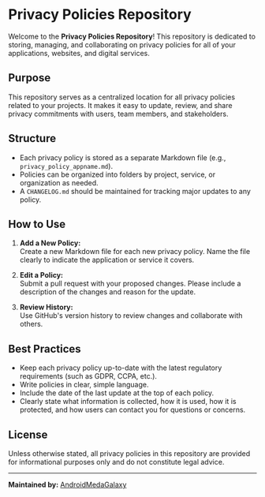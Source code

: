 # Privacy Policies Repository

Welcome to the **Privacy Policies Repository**! This repository is dedicated to storing, managing, and collaborating on privacy policies for all of your applications, websites, and digital services.

## Purpose

This repository serves as a centralized location for all privacy policies related to your projects. It makes it easy to update, review, and share privacy commitments with users, team members, and stakeholders.

## Structure

- Each privacy policy is stored as a separate Markdown file (e.g., `privacy_policy_appname.md`).
- Policies can be organized into folders by project, service, or organization as needed.
- A `CHANGELOG.md` should be maintained for tracking major updates to any policy.

## How to Use

1. **Add a New Policy:**  
   Create a new Markdown file for each new privacy policy. Name the file clearly to indicate the application or service it covers.

2. **Edit a Policy:**  
   Submit a pull request with your proposed changes. Please include a description of the changes and reason for the update.

3. **Review History:**  
   Use GitHub's version history to review changes and collaborate with others.

## Best Practices

- Keep each privacy policy up-to-date with the latest regulatory requirements (such as GDPR, CCPA, etc.).
- Write policies in clear, simple language.
- Include the date of the last update at the top of each policy.
- Clearly state what information is collected, how it is used, how it is protected, and how users can contact you for questions or concerns.

## License

Unless otherwise stated, all privacy policies in this repository are provided for informational purposes only and do not constitute legal advice.

---

**Maintained by:** [AndroidMedaGalaxy](https://github.com/AndroidMedaGalaxy)